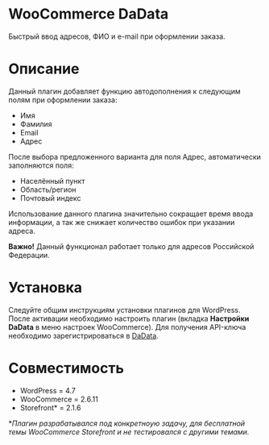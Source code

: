 # WooCommerce DaData
Быстрый ввод адресов, ФИО и e-mail при оформлении заказа.

# Описание
Данный плагин добавляет функцию автодополнения к следующим полям при оформлении заказа:

* Имя
* Фамилия
* Email
* Адрес

После выбора предложенного варианта для поля Адрес, автоматически заполняются поля:

* Населённый пункт
* Область/регион
* Почтовый индекс

Использование данного плагина значительно сокращает время ввода информации, а так же снижает количество ошибок при указании адреса.

**Важно!**
Данный функционал работает только для адресов Российской Федерации. 


# Установка
Следуйте общим инструкциям установки плагинов для WordPress. После активации необходимо настроить плагин (вкладка **Настройки DaData** в меню настроек WooCommerce).
Для получения API-ключа необходимо зарегистрироваться в [DaData](https://dadata.ru/api/suggest/).

# Совместимость
* WordPress = 4.7
* WooCommerce = 2.6.11
* Storefront* = 2.1.6

**Плагин разрабатывался под конкретноую задачу, для бесплатной темы WooCommerce Storefront и не тестировался с другими темами.*
